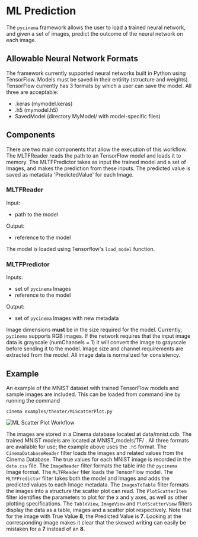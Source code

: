 # ML Prediction

The `pycinema` framework allows the user to load a trained neural network, and given a set of images, predict the outcome of the neural network on each image. 

## Allowable Neural Network Formats

The framework currently supported neural networks built in Python using TensorFlow. Models must be saved in their entirity (structure and weights). TensorFlow currently has 3 formats by which a user can save the model. All three are acceptable:

- .keras (mymodel.keras)
- .h5 (mymodel.h5)
- SavedModel (directory MyModel/ with model-specific files)

## Components

There are two main components that allow the execution of this workflow. The MLTFReader reads the path to an TensorFlow model and loads it to memory. The MLTFPredictor takes as input the trained model and a set of Images, and makes the prediction from these inputs. The predicted value is saved as metadata 'PredictedValue' for each Image. 

### MLTFReader

Input:
- path to the model

Output:
- reference to the model

The model is loaded using Tensorflow's `load_model` function. 

### MLTFPredictor

Inputs:
- set of `pycinema` Images
- reference to the model

Output:
- set of `pycinema` Images with new metadata 

Image dimensions **must** be in the size required for the model. Currently, `pycinema` supports RGB images. If the network requires that the input image data is grayscale (numChannels = 1) it will convert the image to grayscale before sending it to the model. Image size and channel requirements are extracted from the model. All image data is normalized for consistency. 

## Example

An example of the MNIST dataset with trained TensorFlow models and sample images are included. This can be loaded from command line by running the command

```
cinema examples/theater/MLScatterPlot.py
```

![ML Scatter Plot Workflow](MLScaterPlot.png "ML Scatter Plot")

The images are stored in a Cinema database located at data/mnist.cdb. The trained MNIST models are located at MNIST_models/TF/ . All three formats are available for use; the example above uses the `.h5` format. The `CinemaDatabaseReader` filter loads the images and related values from the Cinema Database. The true values for each MNIST image is recorded in the `data.csv` file. The `ImageReader` filter formats the table into the `pycinema` Image format. The `MLTFReader` filer loads the TensorFlow model. The `MLTFPredictor` filter takes both the model and Images and adds the predicted values to each Image metadata. The `ImagesToTable` filter formats the images into a structure the scatter plot can read. The `PlotScatterItem` filter identifies the parameters to plot for the x and y axes, as well as other plotting specifications. The `TableView`, `ImageView` and `PlotScatterView` filters display the data as a table, images and a scatter plot respectively. Note that for the image with True Value **8**, the Predicted Value is **7**. Looking at the corresponding image makes it clear that the skewed writing can easily be mistaken for a **7** instead of an **8**.